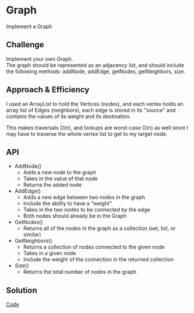 # Graph 
Implement a Graph

## Challenge
Implement your own Graph.  
The graph should be represented as an adjacency list, and should include the following methods:
addNode, addEdge, getNodes, getNeighbors, size.


## Approach & Efficiency

I used an ArrayList to hold the Vertices (nodes), and each vertex holds an array list of Edges (neighbors), each edge is stored in its "source" and contains the values of its weight and its destination.

This makes traversals O(n), and lookups are worst-case O(n) as well since I may have to traverse the whole vertex list to get to my target node.


## API 

- AddNode()
    - Adds a new node to the graph
    - Takes in the value of that node
    - Returns the added node
- AddEdge()
    - Adds a new edge between two nodes in the graph
    - Include the ability to have a “weight”
    - Takes in the two nodes to be connected by the edge
    - Both nodes should already be in the Graph
- GetNodes()
    - Returns all of the nodes in the graph as a collection (set, list, or similar)
- GetNeighbors()
    - Returns a collection of nodes connected to the given node
    - Takes in a given node
    - Include the weight of the connection in the returned collection
- Size()
    - Returns the total number of nodes in the graph

## Solution
[Code](../src/main/java/code/challenges/Graph/Graph.java)  
 